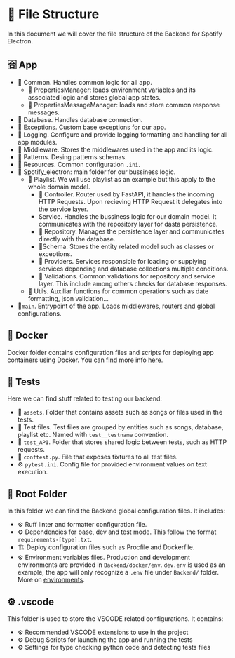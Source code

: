 # 📁 File Structure

In this document we will cover the file structure of the Backend for Spotify Electron.

## 🈴 App

- 📁 Common. Handles common logic for all app.
  - 📄 PropertiesManager: loads environment variables and its associated logic and stores global app states.
  - 📄 PropertiesMessageManager: loads and store common response messages.
- 📁 Database. Handles database connection.
- 📁 Exceptions. Custom base exceptions for our app.
- 📁 Logging. Configure and provide logging formatting and handling for all app modules.
- 📁 Middleware. Stores the middlewares used in the app and its logic.
- 📁 Patterns. Desing patterns schemas.
- 📁 Resources. Common configuration `.ini`.
- 📁 Spotify_electron: main folder for our bussiness logic.
  - 📁 Playlist. We will use playlist as an example but this apply to the whole domain model.
    - 📄 Controller. Router used by FastAPI, it handles the incoming HTTP Requests. Upon recieving HTTP Request it delegates into the service layer.
    - Service. Handles the bussiness logic for our domain model. It communicates with the repository layer for dasta persistence.
    - 📄 Repository. Manages the persistence layer and communicates directly with the database.
    - 📄Schema. Stores the entity related model such as classes or exceptions.
    - 📁 Providers. Services responsible for loading or supplying services depending and database collections multiple conditions.
    - 📁 Validations. Common validations for repository and service layer. This include among others checks for
      database responses.
  - 📁 Utils. Auxiliar functions for common operations such as date formatting, json validation...
- 📄`main`. Entrypoint of the app. Loads middlewares, routers and global configurations.

## 🐳 Docker

Docker folder contains configuration files and scripts for deploying app containers using Docker.
You can find more info [here](Docker.md).

## 🧪 Tests

Here we can find stuff related to testing our backend:

- 📁 `assets`. Folder that contains assets such as songs or files used in the tests.
- 📄 Test files. Test files are grouped by entities such as songs, database, playlist etc. Named with `test__testname` convention.
- 📁 `test_API`. Folder that stores shared logic between tests, such as HTTP requests.
- 📄 `conftest.py`. File that exposes fixtures to all test files.
- ⚙ `pytest.ini`. Config file for provided environment values on text execution.

## 🌳 Root Folder

In this folder we can find the Backend global configuration files. It includes:

- ⚙️ Ruff linter and formatter configuration file.
- ⚙️ Dependencies for base, dev and test mode. This follow the format `requirements-[type].txt`.
- 🏗️ Deploy configuration files such as Procfile and Dockerfile.
- ⚙️ Environment variables files. Production and development environments are provided in `Backend/docker/env`. `dev.env` is used as an example, the app will only recognize a `.env` file under `Backend/` folder. More on [environments](Environment.md).

## ⚙️ .vscode

This folder is used to store the VSCODE related configurations. It contains:

- ⚙️ Recommended VSCODE extensions to use in the project
- ⚙️ Debug Scripts for launching the app and running the tests
- ⚙️ Settings for type checking python code and detecting tests files
